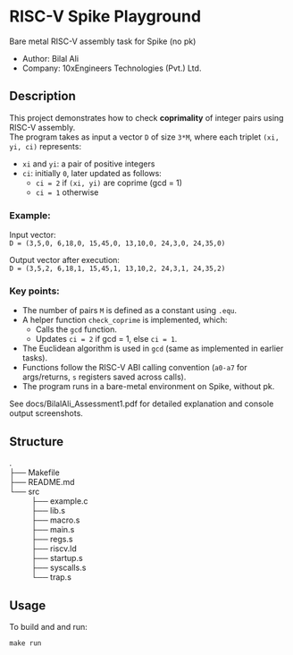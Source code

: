 # RISC-V Spike Playground
Bare metal RISC-V assembly task for Spike (no pk) <br>
- Author: Bilal Ali <br>
- Company: 10xEngineers Technologies (Pvt.) Ltd.

## Description

This project demonstrates how to check **coprimality** of integer pairs using RISC-V assembly. <br>
The program takes as input a vector `D` of size `3*M`, where each triplet `(xi, yi, ci)` represents: <br>
- `xi` and `yi`: a pair of positive integers <br>
- `ci`: initially `0`, later updated as follows: <br>
  - `ci = 2` if `(xi, yi)` are coprime (gcd = 1) <br>
  - `ci = 1` otherwise <br>

### Example: <br>
Input vector: <br>
`D = (3,5,0, 6,18,0, 15,45,0, 13,10,0, 24,3,0, 24,35,0)` <br>

Output vector after execution: <br>
`D = (3,5,2, 6,18,1, 15,45,1, 13,10,2, 24,3,1, 24,35,2)` <br>

### Key points: <br>
- The number of pairs `M` is defined as a constant using `.equ`. <br>
- A helper function `check_coprime` is implemented, which: <br>
  - Calls the `gcd` function. <br>
  - Updates `ci = 2` if gcd = 1, else `ci = 1`. <br>
- The Euclidean algorithm is used in `gcd` (same as implemented in earlier tasks). <br>
- Functions follow the RISC-V ABI calling convention (`a0-a7` for args/returns, `s` registers saved across calls). <br>
- The program runs in a bare-metal environment on Spike, without pk. <br>

See docs/BilalAli_Assessment1.pdf for detailed explanation and console output screenshots. <br>

## Structure

.<br>
├── Makefile<br>
├── README.md<br>
└── src<br>
&nbsp;&nbsp;&nbsp;&nbsp;&nbsp;&nbsp;&nbsp;&nbsp;&nbsp;&nbsp;├── example.c<br>
&nbsp;&nbsp;&nbsp;&nbsp;&nbsp;&nbsp;&nbsp;&nbsp;&nbsp;&nbsp;├── lib.s<br>
&nbsp;&nbsp;&nbsp;&nbsp;&nbsp;&nbsp;&nbsp;&nbsp;&nbsp;&nbsp;├── macro.s<br>
&nbsp;&nbsp;&nbsp;&nbsp;&nbsp;&nbsp;&nbsp;&nbsp;&nbsp;&nbsp;├── main.s<br>
&nbsp;&nbsp;&nbsp;&nbsp;&nbsp;&nbsp;&nbsp;&nbsp;&nbsp;&nbsp;├── regs.s<br>
&nbsp;&nbsp;&nbsp;&nbsp;&nbsp;&nbsp;&nbsp;&nbsp;&nbsp;&nbsp;├── riscv.ld<br>
&nbsp;&nbsp;&nbsp;&nbsp;&nbsp;&nbsp;&nbsp;&nbsp;&nbsp;&nbsp;├── startup.s<br>
&nbsp;&nbsp;&nbsp;&nbsp;&nbsp;&nbsp;&nbsp;&nbsp;&nbsp;&nbsp;├── syscalls.s<br>
&nbsp;&nbsp;&nbsp;&nbsp;&nbsp;&nbsp;&nbsp;&nbsp;&nbsp;&nbsp;└── trap.s<br>


## Usage

To build and and run:

`make run`


 
